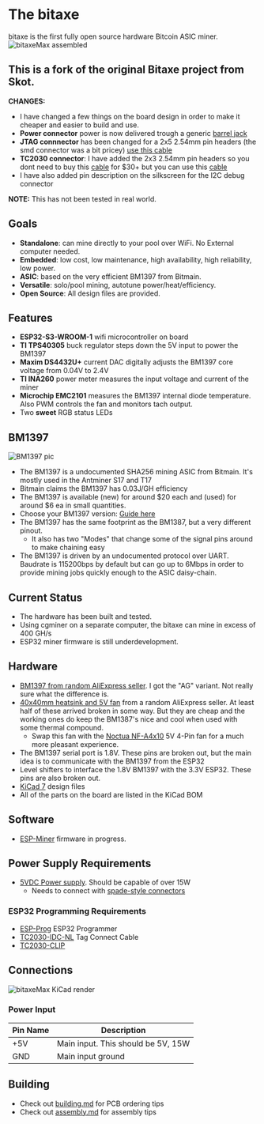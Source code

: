 # The bitaxe
bitaxe is the first fully open source hardware Bitcoin ASIC miner.
![bitaxeMax assembled](doc/bitaxe_v2.jpg)


## This is a fork of the original Bitaxe project from Skot.
**CHANGES:**
- I have changed a few things on the board design in order to make it cheaper and easier to build and use.
- **Power connector** power is now delivered trough a generic [barrel jack](https://www.aliexpress.com/item/1005001688314286.html)
- **JTAG connnector** has been changed for a 2x5 2.54mm pin headers (the smd connector was a bit pricey) [use this cable](https://www.aliexpress.com/item/4000927548547.html)
- **TC2030 connector**: I have added the 2x3 2.54mm pin headers so you dont need to buy this [cable](https://www.tag-connect.com/product/tc2030-idc-nl) for $30+ but you can use this [cable](https://www.aliexpress.com/item/4000927548547.html)
- I have also added pin description on the silkscreen for the I2C debug connector

**NOTE:** This has not been tested in real world.

## Goals
- **Standalone**: can mine directly to your pool over WiFi. No External computer needed.
- **Embedded**: low cost, low maintenance, high availability, high reliability, low power.
- **ASIC**: based on the very efficient BM1397 from Bitmain.
- **Versatile**: solo/pool mining, autotune power/heat/efficiency.
- **Open Source**: All design files are provided.

## Features
- **ESP32-S3-WROOM-1** wifi microcontroller on board
- **TI TPS40305** buck regulator steps down the 5V input to power the BM1397
- **Maxim DS4432U+** current DAC digitally adjusts the BM1397 core voltage from 0.04V to 2.4V
- **TI INA260** power meter measures the input voltage and current of the miner
- **Microchip EMC2101** measures the BM1397 internal diode temperature. Also PWM controls the fan and monitors tach output.
- Two **sweet** RGB status LEDs

## BM1397
![BM1397 pic](doc/BM1397.png)

- The BM1397 is a undocumented SHA256 mining ASIC from Bitmain. It's mostly used in the Antminer S17 and T17
- Bitmain claims the BM1397 has 0.03J/GH efficiency
- The BM1397 is available (new) for around $20 each and (used) for around $6 ea in small quantities.
- Choose your BM1397 version: [Guide here](https://d-central.tech/bm1397-ad-ag-ah-ai-antminer-17-series-chip-replacement-guide/)
- The BM1397 has the same footprint as the BM1387, but a very different pinout.
    - It also has two "Modes" that change some of the signal pins around to make chaining easy
- The BM1397 is driven by an undocumented protocol over UART. Baudrate is 115200bps by default but can go up to 6Mbps in order to provide mining jobs quickly enough to the ASIC daisy-chain.

## Current Status
- The hardware has been built and tested.
- Using cgminer on a separate computer, the bitaxe can mine in excess of 400 GH/s
- ESP32 miner firmware is still underdevelopment.


## Hardware
- [BM1397 from random AliExpress seller](https://www.aliexpress.com/item/3256802274958527.html). I got the "AG" variant. Not really sure what the difference is.
- [40x40mm heatsink and 5V fan](https://www.aliexpress.com/item/2251832861666365.html) from a random AliExpress seller. At least half of these arrived broken in some way. But they are cheap and the working ones do keep the BM1387's nice and cool when used with some thermal compound.
    - Swap this fan with the [Noctua NF-A4x10](https://noctua.at/en/products/fan/nf-a4x10-pwm) 5V 4-Pin fan for a much more pleasant experience.
- The BM1397 serial port is 1.8V. These pins are broken out, but the main idea is to communicate with the BM1397 from the ESP32
- Level shifters to interface the 1.8V BM1397 with the 3.3V ESP32. These pins are also broken out.
- [KiCad 7](https://www.kicad.org) design files
- All of the parts on the board are listed in the KiCad BOM

## Software
- [ESP-Miner](https://github.com/skot/ESP-Miner) firmware in progress.

## Power Supply Requirements
- [5VDC Power supply](https://www.amazon.com/BTF-LIGHTING-Plastic-Adapter-Transformer-WS2812B/dp/B01D8FM4N4). Should be capable of over 15W
    - Needs to connect with [spade-style connectors](https://www.amazon.com/gp/product/B01G4POUAU)

### ESP32 Programming Requirements
- [ESP-Prog](https://www.digikey.com/en/products/detail/espressif-systems/ESP-PROG/10259352) ESP32 Programmer
- [TC2030-IDC-NL](https://www.tag-connect.com/product/tc2030-idc-nl) Tag Connect Cable
- [TC2030-CLIP](https://www.tag-connect.com/product/tc2030-retaining-clip-board-3-pack)

## Connections
![bitaxeMax KiCad render](doc/render.png)

### Power Input
| Pin Name     | Description |
| ----------- | ----------- |
| +5V      | Main input. This should be 5V, 15W       |
| GND      | Main input ground      |

## Building
- Check out [building.md](building.md) for PCB ordering tips
- Check out [assembly.md](assembly.md) for assembly tips
